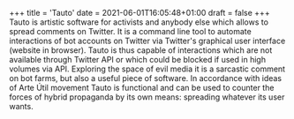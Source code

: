 +++
title = 'Tauto'
date = 2021-06-01T16:05:48+01:00
draft = false
+++
Tauto is artistic software for activists and anybody else which allows to spread comments on Twitter.
It is a command line tool to automate interactions of bot accounts on Twitter via Twitter's graphical user interface (website in browser).
Tauto is thus capable of interactions which are not available through Twitter API or which could be blocked if used in high volumes via API.
Exploring the space of evil media it is a sarcastic comment on bot farms, but also a useful piece of software. 
In accordance with ideas of Arte Útil movement Tauto is functional and can be used to counter the forces of hybrid propaganda by its own means: spreading whatever its user wants.